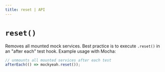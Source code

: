 ```yaml
---
title: reset | API
---
```


# `reset()`

Removes all mounted mock services. Best practice is to execute `.reset()` in an "after each" test hook. Example usage with Mocha:

```js
// unmounts all mounted services after each test
afterEach(() => mockyeah.reset());
```
